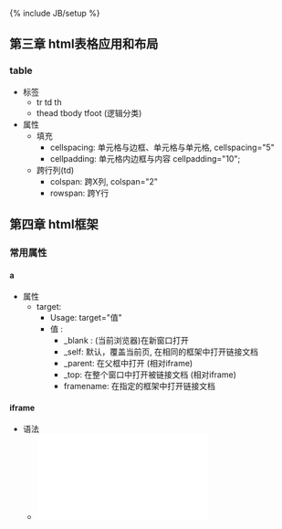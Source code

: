 ﻿---
layout: post
category: web
tag: [html, css, web-front]
---
{% include JB/setup %}

## 第三章 html表格应用和布局
### table
* 标签
	* tr td th
	* thead tbody tfoot (逻辑分类)
* 属性
	* 填充
		* cellspacing: 单元格与边框、单元格与单元格, cellspacing="5"
		* cellpadding: 单元格内边框与内容 cellpadding="10";
	* 跨行列(td)
		* colspan: 跨X列, colspan="2"
		* rowspan: 跨Y行
		
## 第四章 html框架
### 常用属性
#### a
* 属性
	* target: 
		* Usage: target="值"
		* 值 :
			* _blank : (当前浏览器)在新窗口打开
			* _self: 默认，覆盖当前页, 在相同的框架中打开链接文档
			* _parent: 在父框中打开 (相对iframe)
			* _top: 在整个窗口中打开被链接文档 (相对iframe)
			* framename: 在指定的框架中打开链接文档
#### iframe
* 语法
	* <iframe src="引用页地址" name="框架表示名" frameborder="边框" scrolling="no"><iframe>
* 属性
	* src : url或相对url
	* name
	* frameborder: 类似border-size
	* scrolling
	
	
## 第五章 CSS: Cascading Style Sheets(层叠样式)
### 5.0 选择器
* 标签选择器: div, p, hX, img, span, ul, li, ol, a ...
* 类选择器: class
* ID选择器: id
* 复杂选择器
    * 群组选择器: div,p,#id,.c {color:red;}
    * 后代选择器 (只对后代起作用):
        * 直接后代选择器(间接不起作用): div>p { color:red; }
        * 全部后代选择器: div p {color:red; } /*只对div内的p标签作用*/

### 5.0.1 单位: px <-> em
* px: 普通像素单位
* em: 相对于字体大小的倍数
    * 2em: 当font-size:12px时, 2em = 24px

### 5.0.2 选择器优先级
* 优先级: id > class > 标签, (...与顺序无关)

### 5.1 文本属性
* 字体、字号属性（font）
	* font
	* color: RGB Or Name
	* font-weight: 粗细(bold)
	* font-size: 字体大小
	* font-family: 字体家族
		* Value: ..
* 行距、对齐等:
	* line-height: 行高
        * 案例:
            * 居中: center { line-height: ...}
	* letter-spacing: 字符间距
	* text-align: 文本对齐
		* Value:
			* center
			* left
			* right
			* justify
			* inherit
        * 案例: 
            * li标签左对齐: li { text-align: left; /*默认左对齐*/}
	* text-decoration: 文本修饰, 下划线等
		* Value: 
			* none
			* underline
			* overline
			* line-through
			* inherit
	* white-space: 空白处理, 不换行(nowrap)
    * text-transform: 字母大小写
    * text-indent: 缩进, { text-indent: 2em;}
    * direction: 规定文本方向,书写方向
	
### 5.2 背景属性
* background:
	* background
		* background: url(images/bg.jpg) no-repeat;
        * background: yelow url(img/bg.png) no-repeat;
        * background: yelow url(img/bg.png) no-repeat fixed;
	* background-color: #ccc;
	* background-image: url(...);
	* background-repeat: 重复背景图片
		* no-repeat
		* repeat
		* repeat-x
		* repeat-y
		* round
		* space
	* background-position: 位置坐标、偏移量
		* Value: top / bottom / center / left / right
        * Syntax: 
            * background-position: 水平size 垂直size;
                * 坐标轴: x正向右, y正向下
                * background-position-x
                * background-position-y
                * 水平size:
                    * 正数: 图片右移size
                    * 负数: 图片左移size
                * 垂直size:
                    * 正数: 图片下移size
                    * 负数: 图片上移size
            * 应用:
                * 右下角: background-position: bottom right;
		        * 图标截取-背景便宜: background-position + width + height

### 5.3 列表(li)属性
* list-style (用在导航菜单去掉圆点: list-style:none;)
	* Value: 
		* none : 去掉原点
		* disc : 实心圆
		* circle : 空心圆
		* sqare : 实心正方形
		* decimal : 数字, ol默认类型
		* url()
    * 属性:
        * list-style-position : 圆圈在内或外
            * outside: 默认
            * inside
		
## 第六章 盒模型
### 6.1 立体盒模型(上至下)
* 1 内容
* 2 内边距/填充 padding
* 3 边框 border
	* border
		* border-top
		* border-right
		* border-bottom
		* border-left
	* border-color
	* border-width
	* border-style
		* Value: none / solid / dotted / dashed ;
            * double : 双虚线
            * hidden
            * groove / ridge / inset / outset : 凹
	* 例子:
		* border: 1px solid red;
		* border-right: 5px dotted blue;
		* border-style: none;
* 4 background-image
* 5 background-color
* 6 外边距/便捷 margin
	* margin
	* margin-top
	* margin-right
	* margin-bottom
	* margin-left
	* 例子
		* margin: 1px 2px 3px 4px
		* margin: 1px 2px;
		* margin: 0 auto; /*水平居中*/
		* margin-left: 10px;
		
### 6.2 元素的宽度及实际占位
* 公式
	* 盒子实际宽度/高度 = height/width + padding + border、、
	
### 6.3 浮动 float
* 浮动float
    * 效果: 脱离文档流
* 清除浮动 clear
	* 作用: 
		* 如果前一个元素存在左浮动或右浮动，则换行以区隔
		* 只对块级元素有效
	* 取值
		* right / left / both / none
### 6.4 定位 Position
* Value
    * static: Default
    * absolute: 相对于浏览器最左上角位置偏移
    * fixed: 保留位置,不随鼠标移动 
    * relative: 相对于自身原来位置偏移
* Position + z-index: z-index值大的显示在上层(表面)
    * z-index: 整数值

### 6.5 Overflow: 内容超出范围(height, width)
* Value
    * visiable
    * auto
    * hidden
    * scroll

### 6.6 Display
* Value:
    * block
    * inline-block
    * inline
    * none

## 第七章 CSS二

### 7.1 超链接 a
* 四种状态
	* a:link : 未访问过
	* a:visited : 已访问
	* a:hover : 鼠标移上状态
	* a:active : 激活选定状态
* 属性:
	* color
